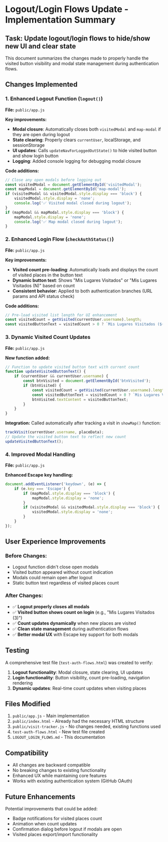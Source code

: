 # Logout/Login Flows Update - Implementation Summary

## Task: Update logout/login flows to hide/show new UI and clear state

This document summarizes the changes made to properly handle the visited button visibility and modal state management during authentication flows.

## Changes Implemented

### 1. Enhanced Logout Function (`logout()`)

**File:** `public/app.js`

**Key improvements:**
- **Modal closure**: Automatically closes both `visitedModal` and `map-modal` if they are open during logout
- **State clearing**: Properly clears `currentUser`, localStorage, and sessionStorage
- **UI updates**: Calls `updateNavForLoggedOutState()` to hide visited button and show login button
- **Logging**: Added console logging for debugging modal closure

**Code additions:**
```javascript
// Close any open modals before logging out
const visitedModal = document.getElementById('visitedModal');
const mapModal = document.getElementById('map-modal');
if (visitedModal && visitedModal.style.display === 'block') {
    visitedModal.style.display = 'none';
    console.log('✅ Visited modal closed during logout');
}
if (mapModal && mapModal.style.display === 'block') {
    mapModal.style.display = 'none';
    console.log('✅ Map modal closed during logout');
}
```

### 2. Enhanced Login Flow (`checkAuthStatus()`)

**File:** `public/app.js`

**Key improvements:**
- **Visited count pre-loading**: Automatically loads and displays the count of visited places in the button text
- **Dynamic button text**: Shows "Mis Lugares Visitados" or "Mis Lugares Visitados (N)" based on count
- **Consistent behavior**: Applied to both authentication branches (URL params and API status check)

**Code additions:**
```javascript
// Pre-load visited list length for UI enhancement
const visitedCount = getVisited(currentUser.username).length;
const visitedButtonText = visitedCount > 0 ? `Mis Lugares Visitados (${visitedCount})` : 'Mis Lugares Visitados';
```

### 3. Dynamic Visited Count Updates

**File:** `public/app.js`

**New function added:**
```javascript
// Function to update visited button text with current count
function updateVisitedButtonText() {
    if (currentUser && currentUser.username) {
        const btnVisited = document.getElementById('btnVisited');
        if (btnVisited) {
            const visitedCount = getVisited(currentUser.username).length;
            const visitedButtonText = visitedCount > 0 ? `Mis Lugares Visitados (${visitedCount})` : 'Mis Lugares Visitados';
            btnVisited.textContent = visitedButtonText;
        }
    }
}
```

**Integration:** Called automatically after tracking a visit in `showMap()` function:
```javascript
trackVisit(currentUser.username, placeData);
// Update the visited button text to reflect new count
updateVisitedButtonText();
```

### 4. Improved Modal Handling

**File:** `public/app.js`

**Enhanced Escape key handling:**
```javascript
document.addEventListener('keydown', (e) => {
    if (e.key === 'Escape') {
        if (mapModal.style.display === 'block') {
            mapModal.style.display = 'none';
        }
        if (visitedModal && visitedModal.style.display === 'block') {
            visitedModal.style.display = 'none';
        }
    }
});
```

## User Experience Improvements

### Before Changes:
- Logout function didn't close open modals
- Visited button appeared without count indication
- Modals could remain open after logout
- Static button text regardless of visited places count

### After Changes:
- ✅ **Logout properly closes all modals**
- ✅ **Visited button shows count on login** (e.g., "Mis Lugares Visitados (3)")
- ✅ **Count updates dynamically** when new places are visited
- ✅ **Clean state management** during authentication flows
- ✅ **Better modal UX** with Escape key support for both modals

## Testing

A comprehensive test file (`test-auth-flows.html`) was created to verify:

1. **Logout functionality**: Modal closure, state clearing, UI updates
2. **Login functionality**: Button visibility, count pre-loading, navigation rendering  
3. **Dynamic updates**: Real-time count updates when visiting places

## Files Modified

1. `public/app.js` - Main implementation
2. `public/index.html` - Already had the necessary HTML structure
3. `public/visit-tracker.js` - No changes needed, existing functions used
4. `test-auth-flows.html` - New test file created
5. `LOGOUT_LOGIN_FLOWS.md` - This documentation

## Compatibility

- All changes are backward compatible
- No breaking changes to existing functionality
- Enhanced UX while maintaining core features
- Works with existing authentication system (GitHub OAuth)

## Future Enhancements

Potential improvements that could be added:
- Badge notifications for visited places count
- Animation when count updates
- Confirmation dialog before logout if modals are open
- Visited places export/import functionality
